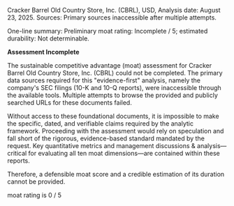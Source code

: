 Cracker Barrel Old Country Store, Inc. (CBRL), USD, Analysis date: August 23, 2025. Sources: Primary sources inaccessible after multiple attempts.

One-line summary: Preliminary moat rating: Incomplete / 5; estimated durability: Not determinable.

**Assessment Incomplete**

The sustainable competitive advantage (moat) assessment for Cracker Barrel Old Country Store, Inc. (CBRL) could not be completed. The primary data sources required for this "evidence-first" analysis, namely the company's SEC filings (10-K and 10-Q reports), were inaccessible through the available tools. Multiple attempts to browse the provided and publicly searched URLs for these documents failed.

Without access to these foundational documents, it is impossible to make the specific, dated, and verifiable claims required by the analytic framework. Proceeding with the assessment would rely on speculation and fall short of the rigorous, evidence-based standard mandated by the request. Key quantitative metrics and management discussions & analysis—critical for evaluating all ten moat dimensions—are contained within these reports.

Therefore, a defensible moat score and a credible estimation of its duration cannot be provided.

moat rating is 0 / 5